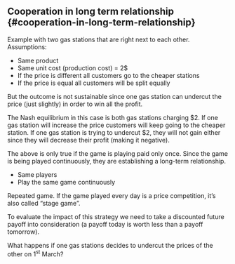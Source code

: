 ## Cooperation in long term relationship {#cooperation-in-long-term-relationship}

Example with two gas stations that are right next to each other. Assumptions:

*   Same product
*   Same unit cost (production cost) = 2$
*   If the price is different all customers go to the cheaper stations
*   If the price is equal all customers will be split equally

But the outcome is not sustainable since one gas station can undercut the price (just slightly) in order to win all the profit.

The Nash equilibrium in this case is both gas stations charging $2\. If one gas station will increase the price customers will keep going to the cheaper station. If one gas station is trying to undercut $2, they will not gain either since they will decrease their profit (making it negative).

The above is only true if the game is playing paid only once. Since the game is being played continuously, they are establishing a long-term relationship.

*   Same players
*   Play the same game continuously

Repeated game. If the game played every day is a price competition, it’s also called “stage game”.

To evaluate the impact of this strategy we need to take a discounted future payoff into consideration (a payoff today is worth less than a payoff tomorrow).

What happens if one gas stations decides to undercut the prices of the other on 1<sup>st</sup> March?